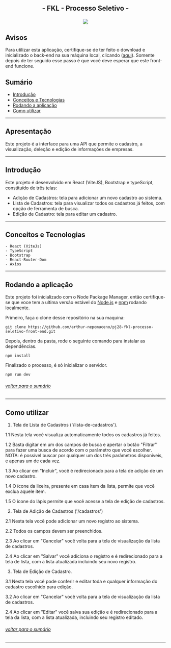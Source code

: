 ## <p align = "center">  - FKL - Processo Seletivo - </p>

<p align = "center">
   <img src="https://img.shields.io/badge/autor-Arthur Nepomuceno-093D04?style=flat-square" />
</p>

## Avisos

Para utilizar esta aplicação, certifique-se de ter feito o download e inicializado o back-end na sua máquina local, clicando ([aqui](https://github.com/arthur-nepomuceno/pj28-fkl-processo-seletivo-front-end/blob/master/README.md)). Somente depois de ter seguido esse passo é que você deve esperar que este front-end funcione.

## Sumário
   - [Introdução](#introdução)
   - [Conceitos e Tecnologias](#conceitos-e-tecnologias)
   - [Rodando a aplicação](#rodando-a-aplicação)
   - [Como utilizar](#como-utilizar)

***


## Apresentação
   Este projeto é a interface para uma API que permite o cadastro, a visualização, deleção e edição de informações de empresas. 
   
***

## Introdução
   Este projeto é desenvolvido em React (ViteJS), Bootstrap e typeScript, constituído de três telas:
   - Adição de Cadastros: tela para adicionar um novo cadastro ao sistema.
   - Lista de Cadastros: tela para visualizar todos os cadastros já feitos, com opção de ferramenta de busca.
   - Edição de Cadastro: tela para editar um cadastro.
   
***

## Conceitos e Tecnologias
    - React (ViteJs)
    - TypeScript
    - Bootstrap
    - React-Router-Dom
    - Axios

***

## Rodando a aplicação
Este projeto foi inicializado com o Node Package Manager, então certifique-se que voce tem a ultima versão estável do [Node.js](https://nodejs.org/en/download/) e [npm](https://www.npmjs.com/) rodando localmente.

Primeiro, faça o clone desse repositório na sua maquina:

```
git clone https://github.com/arthur-nepomuceno/pj28-fkl-processo-seletivo-front-end.git
```

Depois, dentro da pasta, rode o seguinte comando para instalar as dependências.

```
npm install
```

Finalizado o processo, é só inicializar o servidor.
```
npm run dev
```
###### [voltar para o sumário](#sumário)

***
## Como utilizar

1. Tela de Lista de Cadastros ('/lista-de-cadastros').

1.1 Nesta tela você visualiza automaticamente todos os cadastros já feitos.

1.2 Basta digitar em um dos campos de busca e apertar o botão "Filtrar" para fazer uma busca de acordo com o parâmetro que você escolher. NOTA: é possível buscar por qualquer um dos três parâmetros disponíveis, e apenas um de cada vez.

1.3 Ao clicar em "Incluir", você é redirecionado para a tela de adição de um novo cadastro.

1.4 O ícone da lixeira, presente em casa item da lista, permite que você exclua aquele item.

1.5 O ícone do lápis permite que você acesse a tela de edição de cadastros.

2. Tela de Adição de Cadastros ('/cadastros')

2.1 Nesta tela você pode adicionar um novo registro ao sistema.

2.2 Todos os campos devem ser preenchidos.

2.3 Ao clicar em "Cancelar" você volta para a tela de visualização da lista de cadastros.

2.4 Ao clicar em "Salvar" você adiciona o registro e é redirecionado para a tela de lista, com a lista atualizada incluindo seu novo registro.

3. Tela de Edição de Cadastro.

3.1 Nesta tela você pode conferir e editar toda e qualquer informação do cadastro escolhido para edição.

3.2 Ao clicar em "Cancelar" você volta para a tela de visualização da lista de cadastros.

2.4 Ao clicar em "Editar" você salva sua edição e é redirecionado para a tela da lista, com a lista atualizada, incluindo seu registro editado.

###### [voltar para o sumário](#sumário)
***

